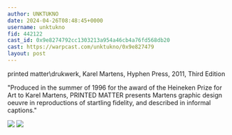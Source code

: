 ```yaml
---
author: UNKTUKNO
date: 2024-04-26T08:48:45+0000
username: unktukno
fid: 442122
cast_id: 0x9e8274792cc1303213a954a46cb4a76fd568db20
cast: https://warpcast.com/unktukno/0x9e827479
layout: post
---
```

printed matter\drukwerk, Karel Martens, Hyphen Press, 2011, Third Edition  
  
"Produced in the summer of 1996 for the award of the Heineken Prize for Art to Karel Martens, PRINTED MATTER presents Martens graphic design oeuvre in reproductions of startling fidelity, and described in informal captions."  

![](https://imagedelivery.net/BXluQx4ige9GuW0Ia56BHw/fca3376d-3081-4a95-ab2f-fe1f7bd81800/original)
![](https://imagedelivery.net/BXluQx4ige9GuW0Ia56BHw/8f59f0f1-5de2-4ce0-50b8-be5ca8d18200/original)